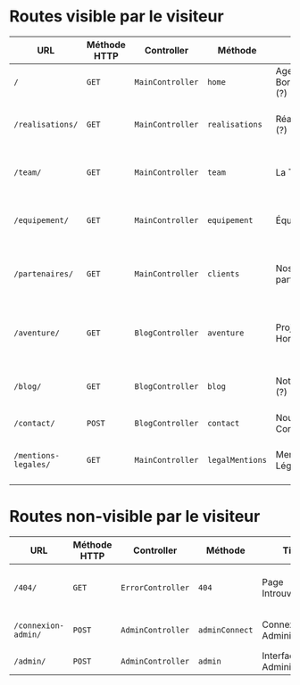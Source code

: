 # Routes visible par le visiteur

| URL | Méthode HTTP | Controller | Méthode | Titre | Contenu | Commentaire |
|--|--|--|--|--|--|--|
| `/` | `GET` | `MainController` | `home` | Agence Boris Doyle (?)  | Vidéo de présentation, (?) | - |
| `/realisations/`| `GET` | `MainController` | `realisations` | Réalisations (?) | Page pour présenter le travail de l'agence | Avec visionnage des films |
| `/team/` | `GET` | `MainController` | `team` | La Team | Une page pour présenter les collaborateurs | - |
| `/equipement/` | `GET` | `MainController` | `equipement` | Équipement | Une page pour présenter le matériel | - |
| `/partenaires/` | `GET` | `MainController` | `clients` | Nos partenaires | Une page pour présenter les clients / partenaire | - |
| `/aventure/` | `GET` | `BlogController` | `aventure` | Projet Cap Horn (?) | Une page pour présenter le film "Projet Cap Horn" | - |
| `/blog/` | `GET` | `BlogController` | `blog` | Notre Blog (?) | Une page de news ( Articles, photos, texte) | - |
| `/contact/` | `POST` | `BlogController` | `contact` | Nous Contacter | Une page de contact | - |
| `/mentions-legales/` | `GET` | `MainController` | `legalMentions` | Mentions Légales | Paragraphes sur les mentions légales | - |

# Routes non-visible par le visiteur

| URL | Méthode HTTP | Controller | Méthode | Titre | Contenu | Commentaire |
|--|--|--|--|--|--|--|
| `/404/` | `GET` | `ErrorController` | `404` | Page Introuvable | Page 404 pour les erreurs de chemin | - |
| `/connexion-admin/` | `POST` | `AdminController` | `adminConnect` | Connexion Administrateur | Une page de connexion administrateur | - |
| `/admin/` | `POST` | `AdminController` | `admin` | Interface Administrateur | BackOffice (?) | - |
